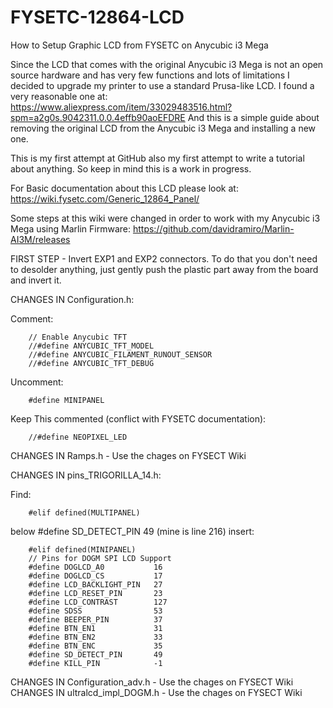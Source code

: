 # FYSETC-12864-LCD
How to Setup Graphic LCD from FYSETC on Anycubic i3 Mega

Since the LCD that comes with the original Anycubic i3 Mega is not an open source hardware and has very few functions and lots of limitations I decided to upgrade my printer to use a standard Prusa-like LCD.
I found a very reasonable one at: 
https://www.aliexpress.com/item/33029483516.html?spm=a2g0s.9042311.0.0.4effb90aoEFDRE
And this is a simple guide about removing the original LCD from the Anycubic i3 Mega and installing a new one. 

This is my first attempt at GitHub also my first attempt to write a tutorial about anything. So keep in mind this is a work in progress.

For Basic documentation about this LCD please look at:  
https://wiki.fysetc.com/Generic_12864_Panel/

Some steps at this wiki were changed in order to work with my Anycubic i3 Mega using Marlin Firmware: https://github.com/davidramiro/Marlin-AI3M/releases

FIRST STEP - Invert EXP1 and EXP2 connectors. To do that you don't need to desolder anything, just gently push the plastic part away from the board and invert it. 

CHANGES IN Configuration.h:

Comment:

        // Enable Anycubic TFT
        //#define ANYCUBIC_TFT_MODEL
        //#define ANYCUBIC_FILAMENT_RUNOUT_SENSOR
        //#define ANYCUBIC_TFT_DEBUG

Uncomment:

        #define MINIPANEL

Keep This commented (conflict with FYSETC documentation):

        //#define NEOPIXEL_LED

CHANGES IN Ramps.h - Use the chages on FYSECT Wiki

CHANGES IN pins_TRIGORILLA_14.h:

Find: 

        #elif defined(MULTIPANEL)

below #define SD_DETECT_PIN 49 (mine is line 216) insert:

        #elif defined(MINIPANEL)
        // Pins for DOGM SPI LCD Support
        #define DOGLCD_A0           16
        #define DOGLCD_CS           17
        #define LCD_BACKLIGHT_PIN   27 
        #define LCD_RESET_PIN       23
        #define LCD_CONTRAST        127
        #define SDSS                53
        #define BEEPER_PIN          37
        #define BTN_EN1             31
        #define BTN_EN2             33
        #define BTN_ENC             35
        #define SD_DETECT_PIN       49
        #define KILL_PIN            -1
        
 CHANGES IN Configuration_adv.h - Use the chages on FYSECT Wiki
 CHANGES IN ultralcd_impl_DOGM.h - Use the chages on FYSECT Wiki
